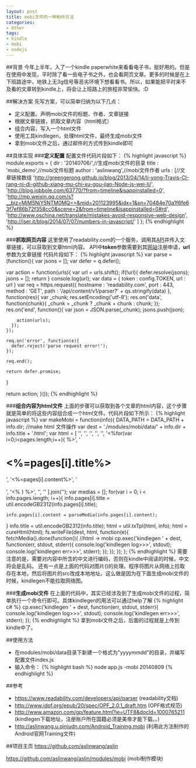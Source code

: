 ```yaml
---
layout: post
title: mobi文件的一种制作方法
categories:
- Other
tags:
- kindle
- mobi
- nodejs
---
```


##背景
今年上半年，入了一个kindle paperwhite来看看电子书，挺好用的。但是在使用中发现，平时除了看一些电子书之外，也会看网页文章。更多的时候是在上下班路途中，地铁上无3g信号等恶劣环境下想看看书。所以，如果能把平时来不及看的文章转到kindle上，将会让上班路上的旅程非常愉快。:D

##解决方案
先写方案，可以简单归纳为以下几点：

* 定义配置。声明mobi文件的标题、作者、文章链接
* 根据文章链接，抓取文章内容（html格式）
* 组合内容，写入一个html文件
* 使用工具kindlegen，处理html文件，最终生成mobi文件
* 拿到mobi文件之后，通过邮件的方式传到kindle即可

##具体实现
###**定义配置**
配置文件代码片段如下：
{% highlight javascript %}
module.exports = {
  dir : '20140706/',//生成mobi文件的目录
  title : 'mobi_demo',//mobi文件标题
  author : 'aslinwang',//mobi文件作者
  urls : [//文章链接数组
    'http://greengerong.github.io/blog/2013/04/14/li-yong-Travis-CI-rang-ni-di-github-xiang-mu-chi-xu-gou-jian-Node-js-wei-li/',
    'http://blog.jobbole.com/63770/?from=timeline&isappinstalled=0',
    'http://mp.weixin.qq.com/s?__biz=MjM5NjY5NTM0MQ==&mid=201123995&idx=1&sn=70484e70a1f6fe63f7ef86b72f358cc0&scene=2&from=timeline&isappinstalled=0#rd',
    'http://www.oschina.net/translate/mistakes-avoid-responsive-web-design',
    'http://jser.it/blog/2014/07/07/numbers-in-javascript/'
  ]
};
{% endhighlight %}

###**抓取网页内容**
这里使用了readability.com的一个服务，调用其[API](readability.com/api/content/v1/parser?token=abcdefg&url=http://baidu.com)并传入文章链接，可以获取到文章html内容。
API中**token**参数需要到其[网站](https://www.readability.com/settings/account)注册申请，**url**参数为文章链接
代码片段如下：
{% highlight javascript %}
var parse = (function(){
  var jsons = [];
  var defer = q.defer();

  var action = function(urls){
    var url = urls.shift();
    if(!url){
      defer.resolve(jsons);
      jsons = [];
      return
    }
    console.log(url);
    var data = {
      token : config.TOKEN,
      url : url
    }
    var req = https.request({
      hostname : 'readability.com',
      port : 443,
      method : 'GET',
      path : '/api/content/v1/parser?' + qs.stringify(data)
    }, function(res){
      var _chunk;
      res.setEncoding('utf-8');
      res.on('data', function(chunk){
        _chunk = _chunk ? _chunk + chunk : chunk;
      });
      res.on('end', function(){
        var json = JSON.parse(_chunk);
        jsons.push(json);

        action(urls);
      });
    });

    req.on('error', function(e){
      defer.reject('parse request error!');
    });

    req.end();

    return defer.promise;
  }

  return action;
}());
{% endhighlight %}

###**组合内容为html文件**
上面的步骤可以获取到各个文章的html内容，这个步骤就是简单的将这些内容组合成一个html文件。代码片段如下所示：
{% highlight javascript %}
var makeMobi = function(info){
  DATA_PATH = DATA_PATH + info.dir;
  //make html 文件操作
  var dest = './modules/mobi/data/' + info.dir + info.title + '.html';
  var html = [
    '<html>',
      '<head>',
        '<title><%=title%></title>',
      '</head>',
      '<body>',
      '<%for(var i=0;i<pages.length;i++){ %>',
        '<h1><%=pages[i].title%></h1>',
        '<%=pages[i].content%>',
        '<br /><br />',
      '<% } %>',
      '</body>',
    '</html>'
  ].join('');
  var medias = [];
  for(var i = 0; i < info.pages.length; i++){
    info.pages[i].title = util.encodeGB2312(info.pages[i].title);

    info.pages[i].content = parseMedia(info.pages[i].content);
  }
  info.title = util.encodeGB2312(info.title);
  html = util.txTpl(html, info);
    html = cureHtml(html);
  fs.writeFile(dest, html, function(e){
    fetchMedia().done(function(){
      //html -> mobi
      cp.exec('kindlegen ' + dest, function(err, stdout, stderr){
        console.log('kindlegen log>>>', stdout);
        console.log('kindlegen err>>>', stderr);
      });
    });
  });
};
{% endhighlight %}
需要注意的是，需要对内容中所含的中文进行编码，否则在kindle中阅读的时候，中文将会是乱码。
还有一点是上面的代码对图片(<img>)的处理。程序将图片从网络上拉取存在本地，然后将图片的src改成本地地址。这么做是因为在下面生成mobi文件的时候，kindlegen不能拉取网络图。

###**生成mobi文件**
在上面的代码中，其实已经涉及到了生成mobi文件的过程，简单执行一个命令行即可。具体kindlegen的用法可以通过help了解
{% highlight c# %}
cp.exec('kindlegen ' + dest, function(err, stdout, stderr){
    console.log('kindlegen log>>>', stdout);
    console.log('kindlegen err>>>', stderr);
});
{% endhighlight %}
拿到mobi文件之后，后面的过程就是上传到kindle中了。

##使用方法

* 在modules/mobi/data目录下新建一个格式为"yyyymmdd"的目录，并编写配置文件index.js
* 输入命令：
{% highlight bash %}
node app.js -mobi 20140809
{% endhighlight %}

##参考
* https://www.readability.com/developers/api/parser (readability文档)
* http://www.idpf.org/epub/20/spec/OPF_2.0.1_draft.htm (OPF格式规范)
* http://www.amazon.com/gp/feature.html?ie=UTF8&docId=1000765211 (kindlegen下载地址，注册账户所在国籍必须是美帝才能下载。。)
* http://aslinwang.u.qiniudn.com/Android_Training.mobi (利用此方法制作的Android官网Training文件)

##项目主页
https://github.com/aslinwang/aslin

https://github.com/aslinwang/aslin/modules/mobi (mobi制作模块)

